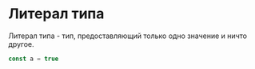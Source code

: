 # Литерал типа

Литерал типа - тип, предоставляющий только одно значение и ничто другое.

```ts
const a = true
```